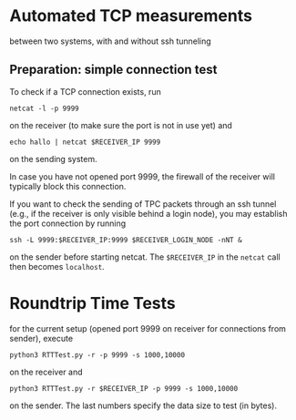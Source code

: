 # Automated TCP measurements

between two systems, with and without ssh tunneling

## Preparation: simple connection test
To check if a TCP connection exists, run
```
netcat -l -p 9999
```
on the receiver (to make sure the port is not in use yet) and
```
echo hallo | netcat $RECEIVER_IP 9999
```
on the sending system.

In case you have not opened port 9999, the firewall of the receiver will
typically block this connection. 

If you want to check the sending of TPC packets through an ssh tunnel 
(e.g., if the receiver is only visible behind a login node),
you may establish the port connection by running
```
ssh -L 9999:$RECEIVER_IP:9999 $RECEIVER_LOGIN_NODE -nNT &
```
on the sender before starting netcat. The `$RECEIVER_IP` in the `netcat` call 
then becomes `localhost`.


# Roundtrip Time Tests

for the current setup (opened port 9999 on receiver 
for connections from sender), execute 
```
python3 RTTTest.py -r -p 9999 -s 1000,10000
```
on the receiver and
```
python3 RTTTest.py -r $RECEIVER_IP -p 9999 -s 1000,10000
```
on the sender. The last numbers specify the data size to test (in bytes).
